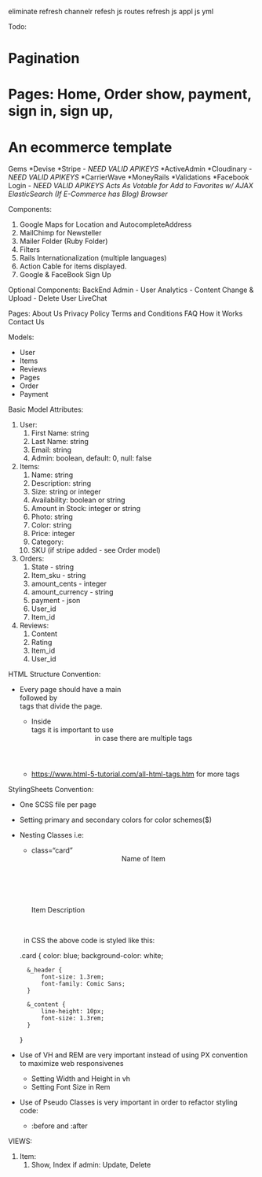 eliminate
refresh channelr
refesh js
routes
refresh js appl js
yml

Todo:
# Pagination
# Pages: Home, Order show, payment, sign in, sign up, 


# An ecommerce template

Gems
*Devise
*Stripe - *NEED VALID APIKEYS*
*ActiveAdmin
*Cloudinary - *NEED VALID APIKEYS*
*CarrierWave
*MoneyRails
*Validations
*Facebook Login - *NEED VALID APIKEYS*
*Acts As Votable for Add to Favorites w/ AJAX*
*ElasticSearch (If E-Commerce has Blog)*
*Browser*

Components:
1. Google Maps for Location and AutocompleteAddress
2. MailChimp for Newsteller
3. Mailer Folder (Ruby Folder)
4. Filters
5. Rails Internationalization (multiple languages)
6. Action Cable for items displayed.
7. Google & FaceBook Sign Up

Optional Components:
BackEnd Admin
	- User Analytics
	- Content Change & Upload
	- Delete User
LiveChat


Pages:
About Us
Privacy Policy
Terms and Conditions
FAQ
How it Works
Contact Us

Models:
- User 
- Items
- Reviews
- Pages
- Order 
- Payment

Basic Model Attributes:
1. User:
    1. First Name: string
    2. Last Name: string
    3. Email: string
    4. Admin: boolean, default:  0, null: false
2. Items:
    1. Name: string
    2. Description: string
    3. Size: string or integer
    4. Availability: boolean or string
    5. Amount in Stock: integer or string
    6. Photo: string
    7. Color: string
    8. Price: integer
    9. Category:
    10. SKU (if stripe added - see Order model)
3. Orders:
    1. State  - string
    2. Item_sku - string
    3. amount_cents - integer
    4. amount_currency - string
    5. payment - json
    6. User_id
    7. Item_id
4. Reviews:
    1. Content
    2. Rating
    3. Item_id
    4. User_id

HTML Structure Convention:
- Every page should have a main <div> followed by <section> tags that divide the page.
    - Inside <section> tags it is important to use <header> in case there are multiple <h> tags
    - https://www.html-5-tutorial.com/all-html-tags.htm for more tags

StylingSheets Convention:
- One SCSS file per page
- Setting primary and secondary colors for color schemes($)
- Nesting Classes i.e:
    - <div> class=“card”   <header class=“card_header”> Name of Item </header>         <p class=“card_content”> Item Description </p> </div> 
	          in CSS the above code is styled like this:
	
	.card {
		color: blue;
		background-color: white;
		
		&_header {
			font-size: 1.3rem;
			font-family: Comic Sans;
		}

		&_content {
			line-height: 10px;
			font-size: 1.3rem;
		}
	}

- Use of VH and REM are very important instead of using PX convention to maximize web responsivenes
    - Setting Width and Height in vh
    - Setting Font Size in Rem
- Use of Pseudo Classes is very important in order to refactor styling code: 
	- :before and :after

VIEWS:
1. Item:
	1. Show, Index if admin: Update, Delete
